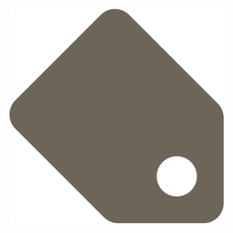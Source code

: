 ![Etiqueta marrón](https://raw.githubusercontent.com/normaojeda/fcc-projects-files/master/tag-brown.png)
